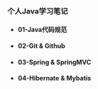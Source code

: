 ### 个人Java学习笔记
- #### 01-Java代码规范
- #### 02-Git & Github
- #### 03-Spring & SpringMVC
- #### 04-Hibernate & Mybatis